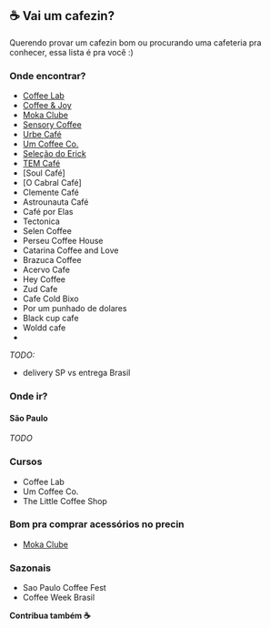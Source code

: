 ## ☕️ Vai um cafezin?

Querendo provar um cafezin bom ou procurando uma cafeteria pra conhecer, essa lista é pra você :)

### Onde encontrar?

- [Coffee Lab](http://loja.coffeelab.com.br/)
- [Coffee & Joy](https://coffeeandjoy.com.br/)
- [Moka Clube](https://www.mokaclube.com.br/)
- [Sensory Coffee](https://www.instagram.com/sensorycoffeeroasters/)
- [Urbe Café](https://www.urbecafe.com.br/)
- [Um Coffee Co.](https://www.umcoffeeco.com.br/)
- [Seleção do Erick](https://www.selecaodoerick.com/)
- [TEM Café](https://www.temcafe.com.br/)
- [Soul Café]
- [O Cabral Café]
- Clemente Café
- Astrounauta Café
- Café por Elas
- Tectonica
- Selen Coffee
- Perseu Coffee House
- Catarina Coffee and Love
- Brazuca Coffee
- Acervo Cafe
- Hey Coffee
- Zud Cafe
- Cafe Cold Bixo
- Por um punhado de dolares
- Black cup cafe
- Woldd cafe
- 


*TODO:* 
  - delivery SP vs entrega Brasil

### Onde ir?  

#### São Paulo

*TODO*

### Cursos

- Coffee Lab
- Um Coffee Co.
- The Little Coffee Shop

### Bom pra comprar acessórios no precin

- [Moka Clube](https://www.mokaclube.com.br/)

### Sazonais

- Sao Paulo Coffee Fest
- Coffee Week Brasil

**Contribua também ☕️**
